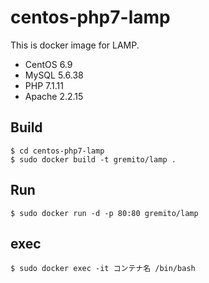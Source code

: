 # centos-php7-lamp
This is docker image for LAMP.
* CentOS 6.9
* MySQL 5.6.38
* PHP 7.1.11
* Apache 2.2.15

## Build

```
$ cd centos-php7-lamp
$ sudo docker build -t gremito/lamp .
```

## Run

```
$ sudo docker run -d -p 80:80 gremito/lamp
```

## exec

```
$ sudo docker exec -it コンテナ名 /bin/bash
```


